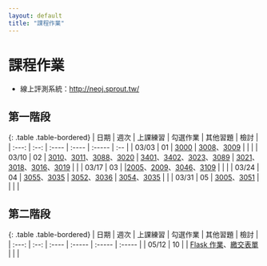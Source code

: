 ```yaml
---
layout: default
title: "課程作業"
---
```

# 課程作業

* 線上評測系統：<http://neoj.sprout.tw/>

## 第一階段

{: .table .table-bordered}
| 日期  | 週次 | 上課練習 | 勾選作業 | 其他習題 | 檢討 |
| :---: | :--: | :---- | :---- | :----- | :-- |
| 03/03 | 01 | [3000](https://neoj.sprout.tw/problem/3000/) | [3008](https://neoj.sprout.tw/problem/3008/)、[3009](https://neoj.sprout.tw/problem/3009/) |  |  |
| 03/10 | 02 | [3010](https://neoj.sprout.tw/problem/3010/)、[3011](https://neoj.sprout.tw/problem/3011/)、[3088](https://neoj.sprout.tw/problem/3088/)、[3020](https://neoj.sprout.tw/problem/3020/) | [3401](https://neoj.sprout.tw/problem/3401/)、[3402](https://neoj.sprout.tw/problem/3402/)、[3023](https://neoj.sprout.tw/problem/3023/)、[3089](https://neoj.sprout.tw/problem/3089/) | [3021](https://neoj.sprout.tw/problem/3021/)、[3018](https://neoj.sprout.tw/problem/3018/)、[3016](https://neoj.sprout.tw/problem/3016/)、[3019](https://neoj.sprout.tw/problem/3019/) |  |
| 03/17 | 03 |  |[2005](https://neoj.sprout.tw/problem/2005/)、[2009](https://neoj.sprout.tw/problem/2009/)、[3046](https://neoj.sprout.tw/problem/3046/)、[3109](https://neoj.sprout.tw/problem/3109/) | | |
| 03/24 | 04 | [3055](https://neoj.sprout.tw/problem/3055/)、[3035](https://neoj.sprout.tw/problem/3035/) | [3052](https://neoj.sprout.tw/problem/3052/)、[3036](https://neoj.sprout.tw/problem/3036/) | [3054](https://neoj.sprout.tw/problem/3054/)、[3035](https://neoj.sprout.tw/problem/3015/)  | |
| 03/31 | 05 | [3005](https://neoj.sprout.tw/problem/3005/)、[3051](https://neoj.sprout.tw/problem/3051/) | | | |

## 第二階段

{: .table .table-bordered}
| 日期  | 週次 | 上課練習 | 勾選作業 | 其他習題 | 檢討 |
| :---: | :--: | :---- | :----- | :----- | :----- |
| 05/12 | 10 |  | [Flask 作業](https://hackmd.io/@namwoam/ryZrGmRV3)、[繳交表單](https://forms.gle/T1AQfMreRGHbcJ8P6) |  |  |
